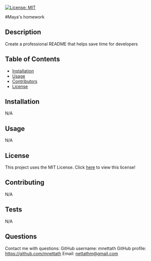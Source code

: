 [![License: MIT](https://img.shields.io/badge/License-MIT-yellow.svg)](https://opensource.org/licenses/MIT)

#Maya's homework

## Description

Create a professional README that helps save time for developers

## Table of Contents

- [Installation](#installation)
- [Usage](#usage)
- [Contributors](#contributors)
- [License](#license)

## Installation

N/A

## Usage

N/A

## License

This project uses the MIT License.
Click [here](./utils/MIT.txt) to view this license!

## Contributing

N/A

## Tests

N/A

## Questions

Contact me with questions:
GitHub username: mnettath
GitHub profile: https://github.com/mnettath
Email: nettathm@gmail.com
